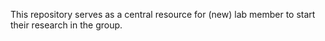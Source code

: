 This repository serves as a central resource for (new) lab member to start their research in the group.
